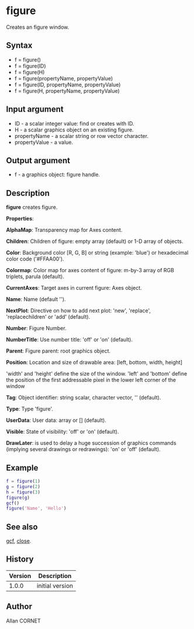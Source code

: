 # figure

Creates an figure window.

## Syntax

- f = figure()
- f = figure(ID)
- f = figure(H)
- f = figure(propertyName, propertyValue)
- f = figure(ID, propertyName, propertyValue)
- f = figure(H, propertyName, propertyValue)

## Input argument

- ID - a scalar integer value: find or creates with ID.
- H - a scalar graphics object on an existing figure.
- propertyName - a scalar string or row vector character.
- propertyValue - a value.

## Output argument

- f - a graphics object: figure handle.

## Description

  <p><b>figure</b> creates figure.</p>
  <p/>
  <p><b>Properties</b>:</p>
  <p/>
  <p><b>AlphaMap</b>: Transparency map for Axes content.</p>
  <p><b>Children</b>: Children of figure: empty array (default) or 1-D array of objects.</p>
  <p><b>Color</b>: Background color [R, G, B] or string (example: 'blue') or hexadecimal color code ('#FFAA00').</p>
  <p><b>Colormap</b>: Color map for axes content of figure: m-by-3 array of RGB triplets, parula (default).</p>
  <p><b>CurrentAxes</b>: Target axes in current figure: Axes object.</p>
  <p><b>Name</b>: Name (default '').</p>
  <p><b>NextPlot</b>: Directive on how to add next plot: 'new', 'replace', 'replacechildren' or 'add' (default).</p>
  <p><b>Number</b>: Figure Number.</p>
  <p><b>NumberTitle</b>: Use number title: 'off' or 'on' (default).</p>
  <p><b>Parent</b>: Figure parent: root graphics object.</p>
  <p><b>Position</b>: Location and size of drawable area: [left, bottom, width, height]</p>
  <p>'width' and 'height' define the size of the window. 'left' and 'bottom' define the position of the first addressable pixel in the lower left corner of the window</p>
  <p><b>Tag</b>: Object identifier: string scalar, character vector, '' (default).</p>
  <p><b>Type</b>: Type 'figure'.</p>
  <p><b>UserData</b>: User data: array or [] (default).</p>
  <p><b>Visible</b>: State of visibility: 'off' or 'on' (default).</p>
  <p><b>DrawLater</b>: is used to delay a huge succession of graphics commands (implying several drawings or redrawings): 'on' or 'off' (default).</p>

## Example

```matlab
f = figure(1)
g = figure(2)
h = figure(3)
figure(g)
gcf()
figure('Name', 'Hello')
```

## See also

[gcf](gcf.md), [close](close.md).

## History

| Version | Description     |
| ------- | --------------- |
| 1.0.0   | initial version |

## Author

Allan CORNET
